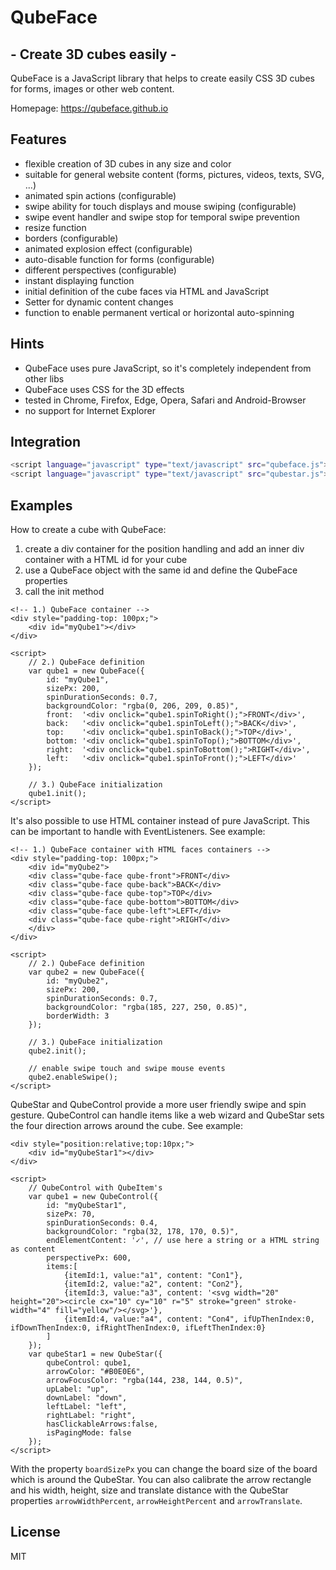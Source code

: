 # QubeFace

## - Create 3D cubes easily -

QubeFace is a JavaScript library that helps to create easily CSS 3D cubes for forms, images or other web content.

Homepage: https://qubeface.github.io

## Features
- flexible creation of 3D cubes in any size and color
- suitable for general website content (forms, pictures, videos, texts, SVG, ...)
- animated spin actions (configurable)
- swipe ability for touch displays and mouse swiping (configurable)
- swipe event handler and swipe stop for temporal swipe prevention
- resize function
- borders (configurable)
- animated explosion effect (configurable)
- auto-disable function for forms (configurable)
- different perspectives (configurable)
- instant displaying function
- initial definition of the cube faces via HTML and JavaScript
- Setter for dynamic content changes
- function to enable permanent vertical or horizontal auto-spinning

## Hints
- QubeFace uses pure JavaScript, so it's completely independent from other libs
- QubeFace uses CSS for the 3D effects 
- tested in Chrome, Firefox, Edge, Opera, Safari and Android-Browser
- no support for Internet Explorer

## Integration
```sh
<script language="javascript" type="text/javascript" src="qubeface.js"></script>
<script language="javascript" type="text/javascript" src="qubestar.js"></script> 
```

## Examples
How to create a cube with QubeFace:
1. create a div container for the position handling and add an inner div container with a HTML id for your cube
2. use a QubeFace object with the same id and define the QubeFace properties
3. call the init method
```
<!-- 1.) QubeFace container -->
<div style="padding-top: 100px;">
	<div id="myQube1"></div>
</div>

<script>
	// 2.) QubeFace definition
	var qube1 = new QubeFace({
		id: "myQube1", 
		sizePx: 200, 
		spinDurationSeconds: 0.7,
		backgroundColor: "rgba(0, 206, 209, 0.85)",
		front:  '<div onclick="qube1.spinToRight();">FRONT</div>',
		back:   '<div onclick="qube1.spinToLeft();">BACK</div>',
		top:    '<div onclick="qube1.spinToBack();">TOP</div>',
		bottom: '<div onclick="qube1.spinToTop();">BOTTOM</div>',
		right:  '<div onclick="qube1.spinToBottom();">RIGHT</div>',
		left:   '<div onclick="qube1.spinToFront();">LEFT</div>'
	});
	
	// 3.) QubeFace initialization
	qube1.init();
</script>	
```

It's also possible to use HTML container instead of pure JavaScript. This can be important to handle with EventListeners. See example:
```
<!-- 1.) QubeFace container with HTML faces containers -->
<div style="padding-top: 100px;">
	<div id="myQube2">
	<div class="qube-face qube-front">FRONT</div>
	<div class="qube-face qube-back">BACK</div>
	<div class="qube-face qube-top">TOP</div>
	<div class="qube-face qube-bottom">BOTTOM</div>
	<div class="qube-face qube-left">LEFT</div>
	<div class="qube-face qube-right">RIGHT</div>
	</div>
</div>

<script>
	// 2.) QubeFace definition
	var qube2 = new QubeFace({
		id: "myQube2", 
		sizePx: 200, 
		spinDurationSeconds: 0.7,
		backgroundColor: "rgba(185, 227, 250, 0.85)",
		borderWidth: 3
	});
	
	// 3.) QubeFace initialization
	qube2.init();
	
	// enable swipe touch and swipe mouse events
	qube2.enableSwipe();
</script>
```
QubeStar and QubeControl provide a more user friendly swipe and spin gesture. QubeControl can handle items like a web wizard and QubeStar sets the four direction arrows around the cube. See example:
```
<div style="position:relative;top:10px;">
	<div id="myQubeStar1"></div>
</div>

<script>
	// QubeControl with QubeItem's
	var qube1 = new QubeControl({
		id: "myQubeStar1", 
		sizePx: 70, 
		spinDurationSeconds: 0.4, 
		backgroundColor: "rgba(32, 178, 170, 0.5)", 
		endElementContent: '✓', // use here a string or a HTML string as content
		perspectivePx: 600,
		items:[
			{itemId:1, value:"a1", content: "Con1"},
			{itemId:2, value:"a2", content: "Con2"}, 
			{itemId:3, value:"a3", content: '<svg width="20" height="20"><circle cx="10" cy="10" r="5" stroke="green" stroke-width="4" fill="yellow"/></svg>'}, 
			{itemId:4, value:"a4", content: "Con4", ifUpThenIndex:0, ifDownThenIndex:0, ifRightThenIndex:0, ifLeftThenIndex:0}
		]
	});
	var qubeStar1 = new QubeStar({
		qubeControl: qube1,
		arrowColor: "#B0E0E6",
		arrowFocusColor: "rgba(144, 238, 144, 0.5)",
		upLabel: "up",
		downLabel: "down",
		leftLabel: "left",
		rightLabel: "right",
		hasClickableArrows:false, 
		isPagingMode: false
	});
</script>
```
With the property `boardSizePx` you can change the board size of the board which is around the QubeStar. 
You can also calibrate the arrow rectangle and his width, height, size and translate distance with the QubeStar properties `arrowWidthPercent`, `arrowHeightPercent` and `arrowTranslate`.

## License

MIT

